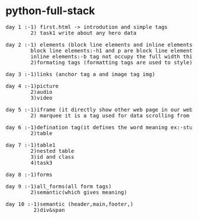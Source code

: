 # python-full-stack
<pre>
day 1 :-1) first.html -> introdution and simple tags
        2) task1 write about any hero data

day 2 :-1) elements (block line elements and inline elements)
        block line elements:-h1 and p are block line element it occupy full width
        inline elements:-b tag not occupy the full width this is inline element
        2)formating tags (formatting tags are used to style)

day 3 :-1)links (anchor tag a and image tag img)

day 4 :-1)picture
        2)audio
        3)video

day 5 :-1)iframe (it directly show other web page in our web pade not only webpage youtube videos map location show in our web page )
        2) marquee it is a tag used for data scrolling from left to right or right to left
        
day 6 :-1)defination tag(it defines the word meaning ex:-student->dt mahesh->dd (this 2 tags in dl tag)) 
        2)table

day 7 :-1)table1
        2)nested table
        3)id and class
        4)task3

day 8 :-1)forms

day 9 :-1)all_forms(all form tags)
        2)semantic(which gives meaning)

day 10 :-1)semantic (header,main,footer,)
         2)div&span
</pre>